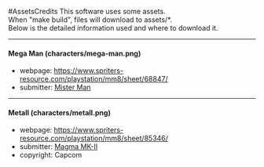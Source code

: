 #AssetsCredits
This software uses some assets.  
When "make build", files will download to assets/*.  
Below is the detailed information used and where to download it.

---
#### Mega Man (characters/mega-man.png)
- webpage: https://www.spriters-resource.com/playstation/mm8/sheet/68847/ 
- submitter: [Mister Man](https://www.spriters-resource.com/submitter/Mister+Man/)
---
#### Metall (characters/metall.png)
- webpage: https://www.spriters-resource.com/playstation/mm8/sheet/85346/
- submitter: [Magma MK-II](https://www.spriters-resource.com/submitter/Magma+MK-II/)
- copyright: Capcom